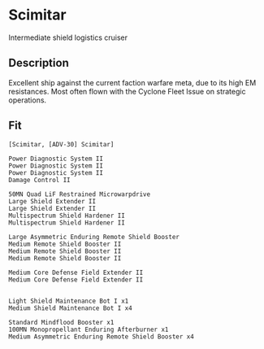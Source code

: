 # Scimitar
Intermediate shield logistics cruiser

## Description
Excellent ship against the current faction warfare meta, due to its high EM resistances. Most often flown with the Cyclone Fleet Issue on strategic operations.

## Fit
```
[Scimitar, [ADV-30] Scimitar]

Power Diagnostic System II
Power Diagnostic System II
Power Diagnostic System II
Damage Control II

50MN Quad LiF Restrained Microwarpdrive
Large Shield Extender II
Large Shield Extender II
Multispectrum Shield Hardener II
Multispectrum Shield Hardener II

Large Asymmetric Enduring Remote Shield Booster
Medium Remote Shield Booster II
Medium Remote Shield Booster II
Medium Remote Shield Booster II

Medium Core Defense Field Extender II
Medium Core Defense Field Extender II


Light Shield Maintenance Bot I x1
Medium Shield Maintenance Bot I x4

Standard Mindflood Booster x1
100MN Monopropellant Enduring Afterburner x1
Medium Asymmetric Enduring Remote Shield Booster x4
```